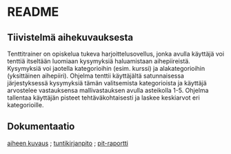 # README
## Tiivistelmä aihekuvauksesta
Tenttitrainer on opiskelua tukeva harjoittelusovellus, jonka avulla käyttäjä voi tenttiä itseltään luomiaan kysymyksiä haluamistaan aihepiireistä. Kysymyksiä voi jaotella kategorioihin (esim. kurssi) ja alakategorioihin (yksittäinen aihepiiri). Ohjelma tenttii käyttäjältä satunnaisessa järjestyksessä kysymyksiä tämän valitsemista kategorioista ja käyttäjä arvostelee vastauksensa mallivastauksen avulla asteikolla 1-5. Ohjelma tallentaa käyttäjän pisteet tehtäväkohtaisesti ja laskee keskiarvot eri kategorioille.
## Dokumentaatio
[aiheen kuvaus](dokumentaatio/aiheenKuvausJaRakenne.md)
;
[tuntikirjanpito](dokumentaatio/tuntikirjanpito.md)
;
[pit-raportti](https://htmlpreview.github.io/?https://github.com/pietnurm/Tenttitrainer/blob/master/dokumentaatio/pit/201703302044/index.html)

